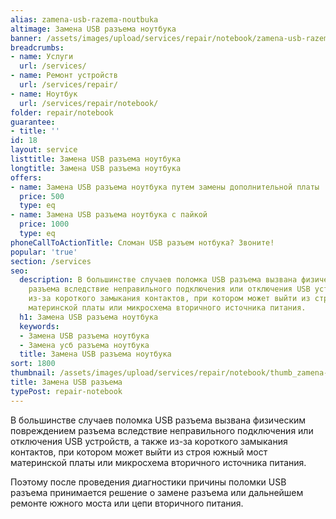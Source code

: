 ```yaml
---
alias: zamena-usb-razema-noutbuka
altimage: Замена USB разъема ноутбука
banner: /assets/images/upload/services/repair/notebook/zamena-usb-razema-noutbuka.jpg
breadcrumbs:
- name: Услуги
  url: /services/
- name: Ремонт устройств
  url: /services/repair/
- name: Ноутбук
  url: /services/repair/notebook/
folder: repair/notebook
guarantee:
- title: ''
id: 18
layout: service
listtitle: Замена USB разъема ноутбука
longtitle: Замена USB разъема ноутбука
offers:
- name: Замена USB разъема ноутбука путем замены дополнительной платы
  price: 500
  type: eq
- name: Замена USB разъема ноутбука с пайкой
  price: 1000
  type: eq
phoneCallToActionTitle: Сломан USB разъем нотбука? Звоните!
popular: 'true'
section: /services
seo:
  description: В большинстве случаев поломка USB разъема вызвана физическим повреждением
    разъема вследствие неправильного подключения или отключения USB устройств, а также
    из-за короткого замыкания контактов, при котором может выйти из строя южный мост
    материнской платы или микросхема вторичного источника питания.
  h1: Замена USB разъема ноутбука
  keywords:
  - Замена USB разъема ноутбука
  - Замена усб разъема ноутбука
  title: Замена USB разъема ноутбука
sort: 1800
thumbnail: /assets/images/upload/services/repair/notebook/thumb_zamena-usb-razema-noutbuka.jpg
title: Замена USB разъема
typePost: repair-notebook
---
```

В большинстве случаев поломка USB разъема вызвана физическим повреждением разъема вследствие неправильного подключения или отключения USB устройств, а также из-за короткого замыкания контактов, при котором может выйти из строя южный мост материнской платы или микросхема вторичного источника питания.

Поэтому после проведения диагностики причины поломки USB разъема принимается решение о замене разъема или дальнейшем ремонте южного моста или цепи вторичного питания.
